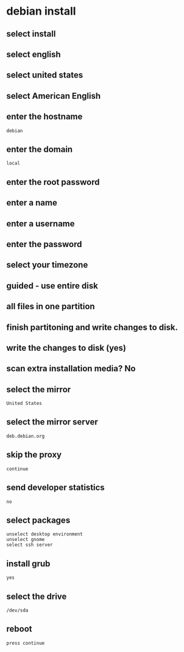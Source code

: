 # debian install

## select install

## select english

## select united states

## select American English

## enter the hostname
```
debian
```

## enter the domain
```
local
```

## enter the root password


## enter a name

## enter a username

## enter the password

## select your timezone

## guided - use entire disk

## all files in one partition

## finish partitoning and write changes to disk.

## write the changes to disk (yes)

## scan extra installation media? No

## select the mirror
```
United States
```

## select the mirror server
```
deb.debian.org
```

## skip the proxy
```
continue
```

## send developer statistics
```
no
```


## select packages
```
unselect desktop environment
unselect gnome
select ssh server
```


## install grub
```
yes
```

## select the drive
```
/dev/sda
```

## reboot
```
press continue
```
